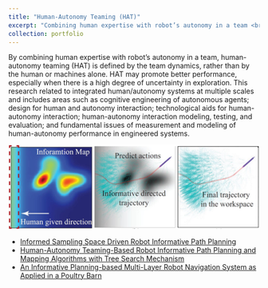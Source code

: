 ```yaml
---
title: "Human-Autonomy Teaming (HAT)"
excerpt: "Combining human expertise with robot’s autonomy in a team <br/><img src='/images/HAT1.jpg'>"
collection: portfolio
---
```


By combining human expertise with robot’s autonomy in a team, human-autonomy teaming (HAT) is defined by the team dynamics, rather than by the human or machines alone. HAT may promote better performance, especially when there is a high degree of uncertainty in exploration. This research related to integrated human/autonomy systems at multiple scales and includes areas such as cognitive engineering of autonomous agents; design for human and autonomy interaction; technological aids for human-autonomy interaction; human-autonomy interaction modeling, testing, and evaluation; and fundamental issues of measurement and modeling of human-autonomy performance in engineered systems.

<img src='/images/HAT2.jpg'>

- <a href="https://doi.org/10.1016/j.robot.2024.104656" target="_blank">Informed Sampling Space Driven Robot Informative Path Planning</a>
- <a href="https://ieeexplore.ieee.org/abstract/document/9980708" target="_blank">Human-Autonomy Teaming-Based Robot Informative Path Planning and Mapping Algorithms with Tree Search Mechanism</a>
- <a href="https://dx.doi.org/10.20517/ir.2022.18" target="_blank">An Informative Planning-based Multi-Layer Robot Navigation System as Applied in a Poultry Barn</a> 
